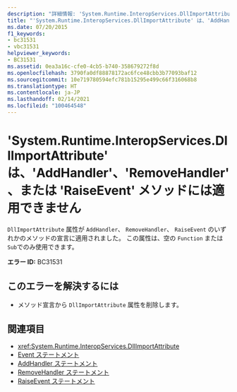 ```yaml
---
description: "詳細情報: 'System.Runtime.InteropServices.DllImportAttribute' は、'AddHandler'、'RemoveHandler'、または 'RaiseEvent' メソッドには適用できません"
title: "'System.Runtime.InteropServices.DllImportAttribute' は、'AddHandler'、'RemoveHandler'、または 'RaiseEvent' メソッドには適用できません"
ms.date: 07/20/2015
f1_keywords:
- bc31531
- vbc31531
helpviewer_keywords:
- BC31531
ms.assetid: 0ea3a16c-cfe0-4cb5-b740-358679272f8d
ms.openlocfilehash: 3790fa0df88878172ac6fce48cbb3b77093baf12
ms.sourcegitcommit: 10e719780594efc781b15295e499c66f316068b8
ms.translationtype: HT
ms.contentlocale: ja-JP
ms.lasthandoff: 02/14/2021
ms.locfileid: "100464548"
---
```

# <a name="systemruntimeinteropservicesdllimportattribute-cannot-be-applied-to-addhandler-removehandler-or-raiseevent-methods"></a>'System.Runtime.InteropServices.DllImportAttribute' は、'AddHandler'、'RemoveHandler'、または 'RaiseEvent' メソッドには適用できません

`DllImportAttribute` 属性が `AddHandler`、 `RemoveHandler`、 `RaiseEvent` のいずれかのメソッドの宣言に適用されました。 この属性は、空の `Function` または `Sub`でのみ使用できます。  
  
 **エラー ID:** BC31531  
  
## <a name="to-correct-this-error"></a>このエラーを解決するには  
  
- メソッド宣言から `DllImportAttribute` 属性を削除します。  
  
## <a name="see-also"></a>関連項目

- <xref:System.Runtime.InteropServices.DllImportAttribute>
- [Event ステートメント](../language-reference/statements/event-statement.md)
- [AddHandler ステートメント](../language-reference/statements/addhandler-statement.md)
- [RemoveHandler ステートメント](../language-reference/statements/removehandler-statement.md)
- [RaiseEvent ステートメント](../language-reference/statements/raiseevent-statement.md)
